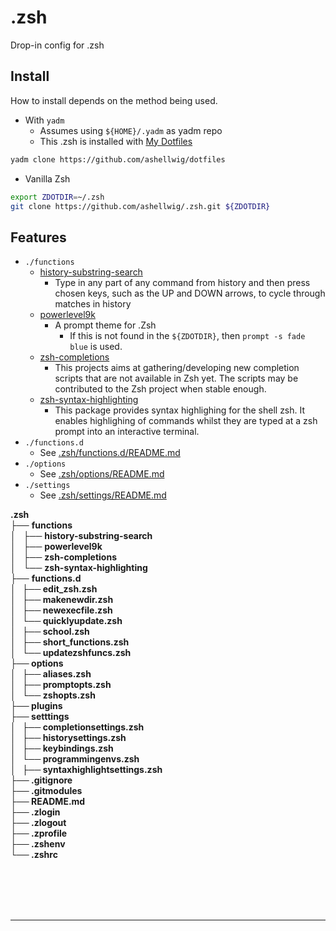 # .zsh
Drop-in config for .zsh

## Install
How to install depends on the method being used.

* With `yadm`
  * Assumes using `${HOME}/.yadm` as yadm repo
  * This .zsh is installed with [My Dotfiles](https://github.com/ashellwig/dotfiles)
```bash
yadm clone https://github.com/ashellwig/dotfiles
```

* Vanilla Zsh
```bash
export ZDOTDIR=~/.zsh
git clone https://github.com/ashellwig/.zsh.git ${ZDOTDIR}
```

## Features
* `./functions`
  * [history-substring-search](https://github.com/zsh-users/zsh-history-substring-search)
    * Type in any part of any command from history and then press chosen keys,
    such as the UP and DOWN arrows, to cycle through matches in history
  * [powerlevel9k](https://github.com/bhilburn/powerlevel9k)
    * A prompt theme for .Zsh
      * If this is not found in the `${ZDOTDIR}`, then `prompt -s fade blue` is used.
  * [zsh-completions](https://github.com/zsh-users/zsh-completions)
    * This projects aims at gathering/developing new completion scripts that are
    not available in Zsh yet. The scripts may be contributed to the Zsh
    project when stable enough.
  * [zsh-syntax-highlighting](https://github.com/zsh-users/zsh-syntax-highlighting)
    * This package provides syntax highlighing for the shell zsh. It enables
    highlighing of commands whilst they are typed at a zsh prompt into an
    interactive terminal.
* `./functions.d`
  * See [.zsh/functions.d/README.md](https://github.com/ashellwig/.zsh/blob/master/functions.d/README.md)
* `./options`
  * See [.zsh/options/README.md]()
* `./settings`
  * See [.zsh/settings/README.md]()

<!DOCTYPE html>
<html>
<head>
 <meta http-equiv="Content-Type" content="text/html; charset=UTF-8">
 <meta name="Ashton Hellwig" content="Made by 'tree'">
 <meta name="GENERATOR" content="$Version: $ tree v1.7.0 (c) 1996 - 2014 by Steve Baker, Thomas Moore, Francesc Rocher, Florian Sesser, Kyosuke Tokoro $">
  <!--
  BODY { font-family : ariel, monospace, sans-serif; }
  P { font-weight: normal; font-family : ariel, monospace, sans-serif; color: black; background-color: transparent;}
  B { font-weight: normal; color: black; background-color: transparent;}
  A:visited { font-weight : normal; text-decoration : none; background-color : transparent; margin : 0px 0px 0px 0px; padding : 0px 0px 0px 0px; display: inline; }
  A:link    { font-weight : normal; text-decoration : none; margin : 0px 0px 0px 0px; padding : 0px 0px 0px 0px; display: inline; }
  A:hover   { color : #000000; font-weight : normal; text-decoration : underline; background-color : yellow; margin : 0px 0px 0px 0px; padding : 0px 0px 0px 0px; display: inline; }
  A:active  { color : #000000; font-weight: normal; background-color : transparent; margin : 0px 0px 0px 0px; padding : 0px 0px 0px 0px; display: inline; }
  .VERSION { font-size: small; font-family : arial, sans-serif; }
  .NORM  { color: black;  background-color: transparent;}
  .FIFO  { color: purple; background-color: transparent;}
  .CHAR  { color: yellow; background-color: transparent;}
  .DIR   { color: blue;   background-color: transparent;}
  .BLOCK { color: yellow; background-color: transparent;}
  .LINK  { color: aqua;   background-color: transparent;}
  .SOCK  { color: fuchsia;background-color: transparent;}
  .EXEC  { color: green;  background-color: transparent;}
  -->
<body>
	<b class="NORM">.zsh</b><br>
	├── <b class="DIR">functions</b><br>
	│   ├── <b class="DIR">history-substring-search</b><br>
	│   ├── <b class="DIR">powerlevel9k</b><br>
	│   ├── <b class="DIR">zsh-completions</b><br>
	│   └── <b class="DIR">zsh-syntax-highlighting</b><br>
	├── <b class="DIR">functions.d<br>
	│   ├── <b class="DIR">edit_zsh.zsh</b><br>
	│   ├── <b class="DIR">makenewdir.zsh</b><br>
	│   ├── <b class="DIR">newexecfile.zsh</b><br>
	│   └── <b class="DIR">quicklyupdate.zsh</b><br>
	│   ├── <b class="DIR">school.zsh</b><br>
	│   ├── <b class="DIR">short_functions.zsh</b><br>
	│   └── <b class="DIR">updatezshfuncs.zsh</b><br>
	├── <b class="DIR">options</b><br>
	│   ├── <b class="NORM">aliases.zsh</b><br>
	│   ├── <b class="NORM">promptopts.zsh</b><br>
	│   └── <b class="NORM">zshopts.zsh</b><br>
	├── <b class="DIR">plugins</b><br>
	├── <b class="DIR">setttings<br>
	│   ├── <b class="DIR">completionsettings.zsh</b><br>
	│   ├── <b class="DIR">historysettings.zsh</b><br>
	│   ├── <b class="DIR">keybindings.zsh</b><br>
	│   └── <b class="DIR">programmingenvs.zsh</b><br>
	│   ├── <b class="DIR">syntaxhighlightsettings.zsh</b><br>
	├── <b class="NORM">.gitignore</b><br>
	├── <b class="NORM">.gitmodules</b><br>
	├── <b class="NORM">README.md</b><br>
	├── <b class="NORM">.zlogin</b><br>
	├── <b class="NORM">.zlogout</b><br>
	├── <b class="NORM">.zprofile</b><br>
	├── <b class="NORM">.zshenv</b><br>
	└── <b class="NORM">.zshrc</b><br>
	<br><br>
	</p>
	<p>
	<br><br>
	</p>
	<hr>
</body>
</html>
